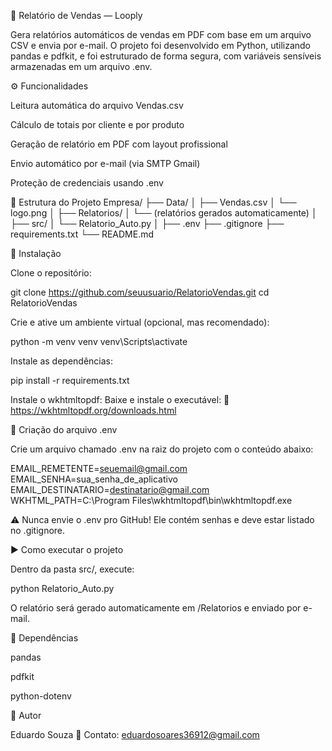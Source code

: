 🧾 Relatório de Vendas — Looply

Gera relatórios automáticos de vendas em PDF com base em um arquivo CSV e envia por e-mail.
O projeto foi desenvolvido em Python, utilizando pandas e pdfkit, e foi estruturado de forma segura, com variáveis sensíveis armazenadas em um arquivo .env.

⚙️ Funcionalidades

Leitura automática do arquivo Vendas.csv

Cálculo de totais por cliente e por produto

Geração de relatório em PDF com layout profissional

Envio automático por e-mail (via SMTP Gmail)

Proteção de credenciais usando .env

📁 Estrutura do Projeto
Empresa/
├── Data/
│   ├── Vendas.csv
│   └── logo.png
│
├── Relatorios/
│   └── (relatórios gerados automaticamente)
│
├── src/
│   └── Relatorio_Auto.py
│
├── .env
├── .gitignore
├── requirements.txt
└── README.md

🧰 Instalação

Clone o repositório:

git clone https://github.com/seuusuario/RelatorioVendas.git
cd RelatorioVendas


Crie e ative um ambiente virtual (opcional, mas recomendado):

python -m venv venv
venv\Scripts\activate


Instale as dependências:

pip install -r requirements.txt


Instale o wkhtmltopdf:
Baixe e instale o executável:
🔗 https://wkhtmltopdf.org/downloads.html

🔐 Criação do arquivo .env

Crie um arquivo chamado .env na raiz do projeto com o conteúdo abaixo:

EMAIL_REMETENTE=seuemail@gmail.com
EMAIL_SENHA=sua_senha_de_aplicativo
EMAIL_DESTINATARIO=destinatario@gmail.com
WKHTML_PATH=C:\Program Files\wkhtmltopdf\bin\wkhtmltopdf.exe


⚠️ Nunca envie o .env pro GitHub!
Ele contém senhas e deve estar listado no .gitignore.

▶️ Como executar o projeto

Dentro da pasta src/, execute:

python Relatorio_Auto.py


O relatório será gerado automaticamente em /Relatorios e enviado por e-mail.

🧩 Dependências

pandas

pdfkit

python-dotenv

💬 Autor

Eduardo Souza
📧 Contato: eduardosoares36912@gmail.com